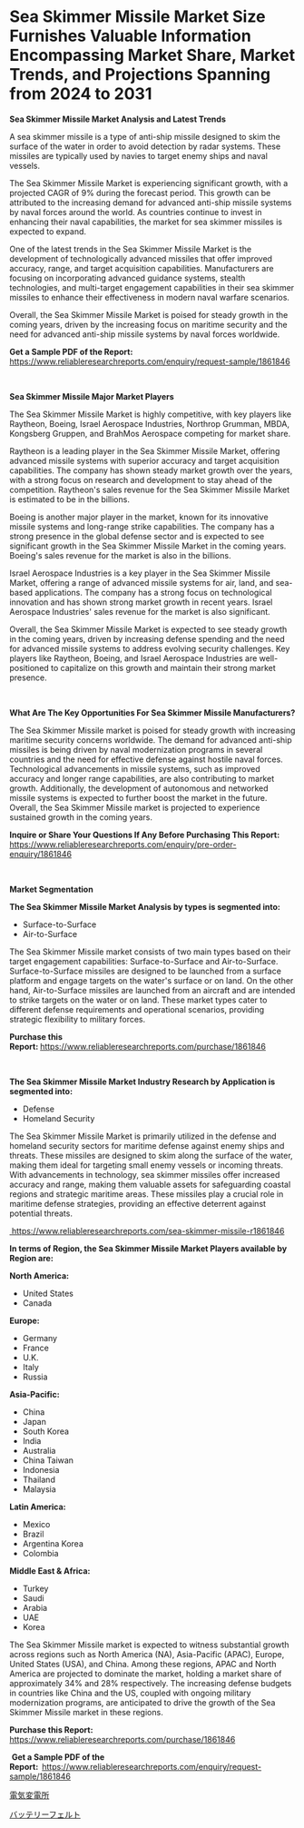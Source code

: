 <p><h1>Sea Skimmer Missile Market Size Furnishes Valuable Information Encompassing Market Share, Market Trends, and Projections Spanning from 2024 to 2031</h1></p><p><strong>Sea Skimmer Missile Market Analysis and Latest Trends</strong></p>
<p><p>A sea skimmer missile is a type of anti-ship missile designed to skim the surface of the water in order to avoid detection by radar systems. These missiles are typically used by navies to target enemy ships and naval vessels.</p><p>The Sea Skimmer Missile Market is experiencing significant growth, with a projected CAGR of 9% during the forecast period. This growth can be attributed to the increasing demand for advanced anti-ship missile systems by naval forces around the world. As countries continue to invest in enhancing their naval capabilities, the market for sea skimmer missiles is expected to expand.</p><p>One of the latest trends in the Sea Skimmer Missile Market is the development of technologically advanced missiles that offer improved accuracy, range, and target acquisition capabilities. Manufacturers are focusing on incorporating advanced guidance systems, stealth technologies, and multi-target engagement capabilities in their sea skimmer missiles to enhance their effectiveness in modern naval warfare scenarios.</p><p>Overall, the Sea Skimmer Missile Market is poised for steady growth in the coming years, driven by the increasing focus on maritime security and the need for advanced anti-ship missile systems by naval forces worldwide.</p></p>
<p><strong>Get a Sample PDF of the Report:&nbsp;</strong> <a href="https://www.reliableresearchreports.com/enquiry/request-sample/1861846">https://www.reliableresearchreports.com/enquiry/request-sample/1861846</a></p>
<p>&nbsp;</p>
<p><strong>Sea Skimmer Missile Major Market Players</strong></p>
<p><p>The Sea Skimmer Missile Market is highly competitive, with key players like Raytheon, Boeing, Israel Aerospace Industries, Northrop Grumman, MBDA, Kongsberg Gruppen, and BrahMos Aerospace competing for market share. </p><p>Raytheon is a leading player in the Sea Skimmer Missile Market, offering advanced missile systems with superior accuracy and target acquisition capabilities. The company has shown steady market growth over the years, with a strong focus on research and development to stay ahead of the competition. Raytheon's sales revenue for the Sea Skimmer Missile Market is estimated to be in the billions.</p><p>Boeing is another major player in the market, known for its innovative missile systems and long-range strike capabilities. The company has a strong presence in the global defense sector and is expected to see significant growth in the Sea Skimmer Missile Market in the coming years. Boeing's sales revenue for the market is also in the billions.</p><p>Israel Aerospace Industries is a key player in the Sea Skimmer Missile Market, offering a range of advanced missile systems for air, land, and sea-based applications. The company has a strong focus on technological innovation and has shown strong market growth in recent years. Israel Aerospace Industries' sales revenue for the market is also significant.</p><p>Overall, the Sea Skimmer Missile Market is expected to see steady growth in the coming years, driven by increasing defense spending and the need for advanced missile systems to address evolving security challenges. Key players like Raytheon, Boeing, and Israel Aerospace Industries are well-positioned to capitalize on this growth and maintain their strong market presence.</p></p>
<p>&nbsp;</p>
<p><strong>What Are The Key Opportunities For Sea Skimmer Missile Manufacturers?</strong></p>
<p><p>The Sea Skimmer Missile market is poised for steady growth with increasing maritime security concerns worldwide. The demand for advanced anti-ship missiles is being driven by naval modernization programs in several countries and the need for effective defense against hostile naval forces. Technological advancements in missile systems, such as improved accuracy and longer range capabilities, are also contributing to market growth. Additionally, the development of autonomous and networked missile systems is expected to further boost the market in the future. Overall, the Sea Skimmer Missile market is projected to experience sustained growth in the coming years.</p></p>
<p><strong>Inquire or Share Your Questions If Any Before Purchasing This Report:</strong> <a href="https://www.reliableresearchreports.com/enquiry/pre-order-enquiry/1861846">https://www.reliableresearchreports.com/enquiry/pre-order-enquiry/1861846</a></p>
<p>&nbsp;</p>
<p><strong>Market Segmentation</strong></p>
<p><strong>The Sea Skimmer Missile Market Analysis by types is segmented into:</strong></p>
<p><ul><li>Surface-to-Surface</li><li>Air-to-Surface</li></ul></p>
<p><p>The Sea Skimmer Missile market consists of two main types based on their target engagement capabilities: Surface-to-Surface and Air-to-Surface. Surface-to-Surface missiles are designed to be launched from a surface platform and engage targets on the water's surface or on land. On the other hand, Air-to-Surface missiles are launched from an aircraft and are intended to strike targets on the water or on land. These market types cater to different defense requirements and operational scenarios, providing strategic flexibility to military forces.</p></p>
<p><strong>Purchase this Report:&nbsp;</strong><a href="https://www.reliableresearchreports.com/purchase/1861846">https://www.reliableresearchreports.com/purchase/1861846</a></p>
<p>&nbsp;</p>
<p><strong>The Sea Skimmer Missile Market Industry Research by Application is segmented into:</strong></p>
<p><ul><li>Defense</li><li>Homeland Security</li></ul></p>
<p><p>The Sea Skimmer Missile Market is primarily utilized in the defense and homeland security sectors for maritime defense against enemy ships and threats. These missiles are designed to skim along the surface of the water, making them ideal for targeting small enemy vessels or incoming threats. With advancements in technology, sea skimmer missiles offer increased accuracy and range, making them valuable assets for safeguarding coastal regions and strategic maritime areas. These missiles play a crucial role in maritime defense strategies, providing an effective deterrent against potential threats.</p></p>
<p><a href="https://www.reliableresearchreports.com/sea-skimmer-missile-r1861846">&nbsp;https://www.reliableresearchreports.com/sea-skimmer-missile-r1861846</a></p>
<p><strong>In terms of Region, the Sea Skimmer Missile Market Players available by Region are:</strong></p>
<p>
    <p> <strong> North America: </strong>
        <ul>
            <li>United States</li>
            <li>Canada</li>
        </ul>
        </p> 
    <p> <strong> Europe: </strong>
        <ul>
            <li>Germany</li>
            <li>France</li>
            <li>U.K.</li>
            <li>Italy</li>
            <li>Russia</li>
        </ul>
        </p> 
    <p> <strong> Asia-Pacific: </strong>
        <ul>
            <li>China</li>
            <li>Japan</li>
            <li>South Korea</li>
            <li>India</li>
            <li>Australia</li>
            <li>China Taiwan</li>
            <li>Indonesia</li>
            <li>Thailand</li>
            <li>Malaysia</li>
        </ul>
        </p> 
    <p> <strong> Latin America: </strong>
        <ul>
            <li>Mexico</li>
            <li>Brazil</li>
            <li>Argentina Korea</li>
            <li>Colombia</li>
        </ul>
        </p> 
    <p> <strong> Middle East & Africa: </strong>
        <ul>
            <li>Turkey</li>
            <li>Saudi</li>
            <li>Arabia</li>
            <li>UAE</li>
            <li>Korea</li>
        </ul>
    </p>
    </p>
<p><p>The Sea Skimmer Missile market is expected to witness substantial growth across regions such as North America (NA), Asia-Pacific (APAC), Europe, United States (USA), and China. Among these regions, APAC and North America are projected to dominate the market, holding a market share of approximately 34% and 28% respectively. The increasing defense budgets in countries like China and the US, coupled with ongoing military modernization programs, are anticipated to drive the growth of the Sea Skimmer Missile market in these regions.</p></p>
<p><strong>Purchase this Report: </strong><a href="https://www.reliableresearchreports.com/purchase/1861846">https://www.reliableresearchreports.com/purchase/1861846</a></p>
<p>&nbsp;<strong>Get a Sample PDF of the Report:&nbsp;&nbsp;</strong><a href="https://www.reliableresearchreports.com/enquiry/request-sample/1861846">https://www.reliableresearchreports.com/enquiry/request-sample/1861846</a></p>
<p><strong></strong></p>
<p><p><a href="https://github.com/marbadji/Market-Research-Report-List-1/blob/main/652407721576.md">電気変電所</a></p><p><a href="https://github.com/KaydenJohns1964/Market-Research-Report-List-1/blob/main/425691221577.md">バッテリーフェルト</a></p></p>